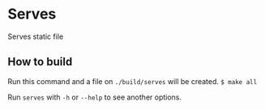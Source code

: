 Serves
=====

Serves static file

How to build
--

Run this command and a file on `./build/serves` will be created.
`$ make all`


Run `serves` with `-h` or `--help` to see another options.
